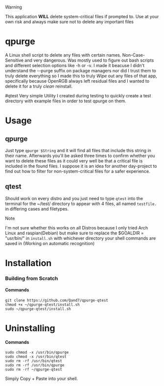 > [!WARNING]
> This application **WILL** delete system-critical files if prompted to. Use at your own risk and always make sure not to delete any important files

# qpurge
A Linux shell script to delete any files with certain names. Non-Case-Sensitive and very dangerous. Was mostly used to figure out bash scripts and different selection options like -h or -v. I made it beacuse I didn't understand the --purge suffix on package managers nor did I trust them to truly delete everything so I made this to truly *Wipe* out any files of that app, specifically because OpenRGB always left residual files and I wanted to delete it for a truly *clean* reinstall.

#qtest 
Very simple Utility I created during testing to quickly create a test directory with example files in order to test qpurge on them.

# Usage

## qpurge
Just type ```qpurge $String``` and it will find all files that include this string in their name. Afterwards you'll be asked three times to confirm whether you want to delete these files as it could very well be that a critical file is included in the found files. I suppose it is an idea for another day-project to find out how to filter for non-system-critical files for a safer experience.

## qtest
Should work on every distro and you just need to type ```qtest``` into the terminal for the ~/test/ directory to appear with 4 files, all named ```testfile.``` in differing cases and filetypes.

> [!NOTE]
> I'm not sure whether this works on all Distros because I only tried Arch Linux and raspian(Debian) but make sure to replace the $GOALDIR = "usr/bin/" in ```install.sh``` with whichever directory your shell commands are saved in (Working on automatic recognition)

# Installation
### Building from Scratch
#### Commands
```shell
git clone https://github.com/Qand7/qpurge-qtest
chmod +x ~/qpurge-qtest/install.sh
sudo ~/qpurge-qtest/install.sh
```

# Uninstalling
#### Commands
```shell
sudo chmod -x /usr/bin/qpurge
sudo chmod -x /usr/bin/qtest
sudo rm -rf /usr/bin/qtest
sudo rm -rf /usr/bin/qpurge
sudo rm -rf ~/qpurge-qtest
```
Simply Copy + Paste into your shell.
